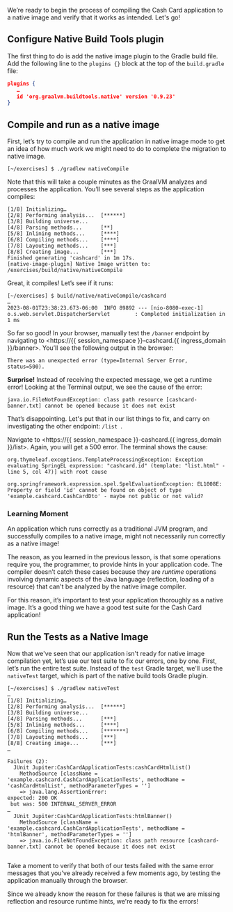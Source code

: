 We’re ready to begin the process of compiling the Cash Card application to a native image and verify that it works as intended. Let's go!

## Configure Native Build Tools plugin

The first thing to do is add the native image plugin to the Gradle build file. Add the following line to the `plugins {}` block at the top of the `build.gradle` file:

```json
plugins {
   …
   id 'org.graalvm.buildtools.native' version '0.9.23'
}
```

## Compile and run as a native image

First, let’s try to compile and run the application in native image mode to get an idea of how much work we might need to do to complete the migration to native image.

```console
[~/exercises] $ ./gradlew nativeCompile
```

Note that this will take a couple minutes as the GraalVM analyzes and processes the application. You’ll see several steps as the application compiles:

```console
[1/8] Initializing…
[2/8] Performing analysis...  [******]
[3/8] Building universe...
[4/8] Parsing methods...      [**]
[5/8] Inlining methods...     [****]
[6/8] Compiling methods...    [****]
[7/8] Layouting methods...    [***]
[8/8] Creating image...       [***]
Finished generating 'cashcard' in 1m 17s.
[native-image-plugin] Native Image written to: /exercises/build/native/nativeCompile
```

Great, it compiles! Let’s see if it runs:

```console
[~/exercises] $ build/native/nativeCompile/cashcard
…
2023-08-01T23:38:23.673-06:00  INFO 89892 --- [nio-8080-exec-1] o.s.web.servlet.DispatcherServlet        : Completed initialization in 1 ms
```

So far so good! In your browser, manually test the `/banner` endpoint by navigating to <https://{{ session_namespace }}-cashcard.{{ ingress_domain }}/banner>. You’ll see the following output in the browser:

```console
There was an unexpected error (type=Internal Server Error, status=500).
```

**Surprise!** Instead of receiving the expected message, we get a runtime error! Looking at the Terminal output, we see the cause of the error:

```console
java.io.FileNotFoundException: class path resource [cashcard-banner.txt] cannot be opened because it does not exist
```

That’s disappointing. Let's put that in our list things to fix, and carry on investigating the other endpoint: `/list `.

Navigate to <https://{{ session_namespace }}-cashcard.{{ ingress_domain }}/list>. Again, you will get a 500 error. The terminal shows the cause:

```console
org.thymeleaf.exceptions.TemplateProcessingException: Exception evaluating SpringEL expression: "cashcard.id" (template: "list.html" - line 5, col 47)] with root cause

org.springframework.expression.spel.SpelEvaluationException: EL1008E: Property or field 'id' cannot be found on object of type 'example.cashcard.CashCardDto' - maybe not public or not valid?
```

### Learning Moment

An application which runs correctly as a traditional JVM program, and successfully compiles to a native image, might not necessarily run correctly as a native image!

The reason, as you learned in the previous lesson, is that some operations require you, the programmer, to provide hints in your application code. The compiler doesn’t catch these cases because they are _runtime_ operations involving dynamic aspects of the Java language (reflection, loading of a resource) that can't be analyzed by the native image compiler.

For this reason, it’s important to test your application thoroughly as a native image. It’s a good thing we have a good test suite for the Cash Card application!

## Run the Tests as a Native Image

Now that we've seen that our application isn't ready for native image compilation yet, let’s use our test suite to fix our errors, one by one. First, let’s run the entire test suite. Instead of the `test` Gradle target, we'll use the `nativeTest` target, which is part of the native build tools Gradle plugin.

```console
[~/exercises] $ ./gradlew nativeTest
…
[1/8] Initializing…
[2/8] Performing analysis...  [******]
[3/8] Building universe...
[4/8] Parsing methods...      [***]
[5/8] Inlining methods...     [****]
[6/8] Compiling methods...    [*******]
[7/8] Layouting methods...    [***]
[8/8] Creating image...       [***]
…

Failures (2):
  JUnit Jupiter:CashCardApplicationTests:cashCardHtmlList()
    MethodSource [className = 'example.cashcard.CashCardApplicationTests', methodName = 'cashCardHtmlList', methodParameterTypes = '']
    => java.lang.AssertionError:
expected: 200 OK
 but was: 500 INTERNAL_SERVER_ERROR
…
  JUnit Jupiter:CashCardApplicationTests:htmlBanner()
    MethodSource [className = 'example.cashcard.CashCardApplicationTests', methodName = 'htmlBanner', methodParameterTypes = '']
    => java.io.FileNotFoundException: class path resource [cashcard-banner.txt] cannot be opened because it does not exist


```

Take a moment to verify that both of our tests failed with the same error messages that you've already received a few moments ago, by testing the application manually through the browser.

Since we already know the reason for these failures is that we are missing reflection and resource runtime hints, we're ready to fix the errors!
